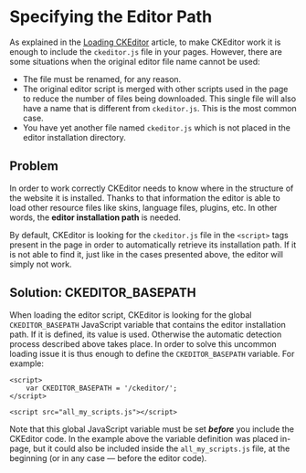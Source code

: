 <!--
Copyright (c) 2003-2014, CKSource - Frederico Knabben. All rights reserved.
For licensing, see LICENSE.md.
-->

# Specifying the Editor Path #

As explained in the [Loading CKEditor](#!/guide/dev_ckeditor_js_load) article, to make CKEditor work it is enough to include the `ckeditor.js` file in your pages. However, there are some situations when the original editor file name cannot be used:

* The file must be renamed, for any reason.
* The original editor script is merged with other scripts used in the page to reduce the number of files being downloaded. This single file will also have a name that is different from `ckeditor.js`. This is the most common case.
* You have yet another file named `ckeditor.js` which is not placed in the editor installation directory.

## Problem ##

In order to work correctly CKEditor needs to know where in the structure of the website it is installed. Thanks to that information the editor is able to load other resource files like skins, language files, plugins, etc. In other words, the **editor installation path** is needed.

By default, CKEditor is looking for the `ckeditor.js` file in the `<script>` tags present in the page in order to automatically retrieve its installation path. If it is not able to find it, just like in the cases presented above, the editor will simply not work.

## Solution: CKEDITOR_BASEPATH ##

When loading the editor script, CKEditor is looking for the global `CKEDITOR_BASEPATH` JavaScript variable that contains the editor installation path. If it is defined, its value is used. Otherwise the automatic detection process described above takes place. In order to solve this uncommon loading issue it is thus enough to define the `CKEDITOR_BASEPATH` variable. For example:

	<script>
		var CKEDITOR_BASEPATH = '/ckeditor/';
	</script>

	<script src="all_my_scripts.js"></script>

Note that this global JavaScript variable must be set ***before*** you include the CKEditor code. In the example above the variable definition was placed in-page, but it could also be included inside the `all_my_scripts.js` file, at the beginning (or in any case &mdash; before the editor code).